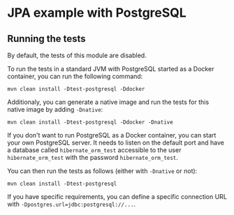 # JPA example with PostgreSQL

## Running the tests

By default, the tests of this module are disabled.

To run the tests in a standard JVM with PostgreSQL started as a Docker container, you can run the following command:

```
mvn clean install -Dtest-postgresql -Ddocker
```

Additionaly, you can generate a native image and run the tests for this native image by adding `-Dnative`:

```
mvn clean install -Dtest-postgresql -Ddocker -Dnative
```

If you don't want to run PostgreSQL as a Docker container, you can start your own PostgreSQL server. It needs to listen on the default port and have a database called `hibernate_orm_test` accessible to the user `hibernate_orm_test` with the password `hibernate_orm_test`.

You can then run the tests as follows (either with `-Dnative` or not):

```
mvn clean install -Dtest-postgresql
```

If you have specific requirements, you can define a specific connection URL with `-Dpostgres.url=jdbc:postgresql://...`.
